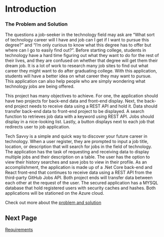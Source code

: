 # Introduction  
 
### The Problem and Solution  
The questions a job-seeker in the technology field may ask are “What sort of technology career will I have and job can I get if I want to pursue this degree?” and “I’m only curious to know what this degree has to offer but where can I go to easily find out?”. Before starting college, students in technology have a hard time figuring out what they want to do for the rest of their lives, and they are confused on whether that degree will get them their dream job. It is a lot of work to research many job sites to find out what career they might want to do after graduating college. With this application, students will have a better idea on what career they may want to pursue. This application can also help people who are simply wondering what technology jobs are being offered.

This project has many objectives to achieve. For one, the application should have two projects for back-end data and front-end display. Next, the back-end project needs to receive data using a REST API and hold it.  Data should transfer back-end data to front-end project to be displayed. A search function to retrieves job data with a keyword using REST API. Jobs should display in a nice-looking list. Lastly, a button displays next to each job that redirects user to job application.

Tech Savvy is a simple and quick way to discover your future career in technology. When a user register, they are prompted to input a job title, location, or description that will search for jobs in the field of technology. The application has the task of requesting and receiving data to display multiple jobs and their description on a table. The user has the option to view their history searches and save jobs to view in their profile. As an accomplishment, the application is made up of a .Net Core back-end and React front-end that continues to receive data using a REST API from the third-party GitHub Jobs API. Both project ends will transfer data between each other at the request of the user. The secured application has a MYSQL database that hold registered users with security caches and hashes. Both applications will be stationed on the Azure cloud.

Check out more about the [problem and solution](https://github.com/ausstinh/Senior-Captsone-Documentation/blob/main/CST-451%20Capstone%20Project%20Proposal.docx "Project Proposal") 

## Next Page
[Requirements](https://github.com/ausstinh/Project-TechSavvy-/blob/main/Requirements.md "Requirements")
